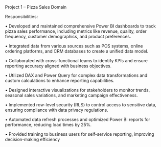 Project 1 – Pizza Sales Domain
         
Responsibilities:

•	Developed and maintained comprehensive Power BI dashboards to track pizza sales performance, including metrics like revenue, quality, order frequency, customer demographics, and product preferences.

•	Integrated data from various sources such as POS systems, online ordering platforms, and CRM databases to create a unified data model.

•	Collaborated with cross-functional teams to identify KPIs and ensure reporting accuracy aligned with business objectives.


•	Utilized DAX and Power Query for complex data transformations and custom calculations to enhance reporting capabilities.

•	Designed interactive visualizations for stakeholders to monitor trends, seasonal sales variations, and marketing campaign effectiveness.

•	Implemented row-level security (RLS) to control access to sensitive data, ensuring compliance with data privacy regulations.

•	Automated data refresh processes and optimized Power BI reports for performance, reducing load times by 25%.

•	Provided training to business users for self-service reporting, improving decision-making efficiency


